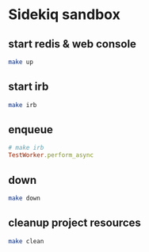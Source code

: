 # Sidekiq sandbox

## start redis & web console

```sh
make up
```

## start irb

```sh
make irb
```

## enqueue

```rb
# make irb
TestWorker.perform_async
```

## down

```sh
make down
```

## cleanup project resources

```sh
make clean
```
